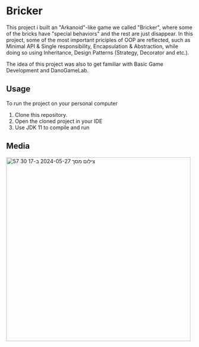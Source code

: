 # Bricker
This project i built an "Arkanoid"-like game we called "Bricker", where some of the bricks have "special behaviors" and the rest are just disappear.
In this project, some of the most important priciples of OOP are reflected, such as Minimal API & Single responsibility, Encapsulation & Abstraction, while doing so using Inheritance, Design Patterns (Strategy, Decorator and etc.).

The idea of this project was also to get familiar with Basic Game Development and DanoGameLab.

## Usage
To run the project on your personal computer
  1. Clone this repository.
  2. Open the cloned project in your IDE
  3. Use JDK 11 to compile and run

## Media
<img width="496" alt="צילום מסך 2024-05-27 ב-17 30 57" src="https://github.com/asafko8/Introduction-to-OOP/assets/170875677/1d9b3dbd-4612-475d-b1a6-e7ff8cd0ccf7">
